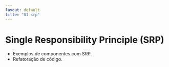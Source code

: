 ```yaml
---
layout: default
title: "01 srp"
---
```

# Single Responsibility Principle (SRP)

- Exemplos de componentes com SRP.
- Refatoração de código.